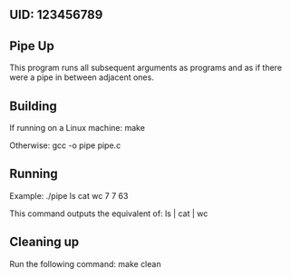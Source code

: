 ## UID: 123456789

## Pipe Up

This program runs all subsequent arguments as programs and as if there were a pipe in between adjacent ones.

## Building

If running on a Linux machine:
make

Otherwise:
gcc -o pipe pipe.c

## Running

Example:
./pipe ls cat wc
      7       7      63

This command outputs the equivalent of:
ls | cat | wc

## Cleaning up

Run the following command:
make clean
